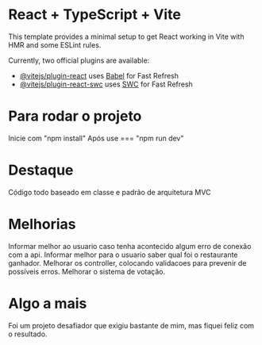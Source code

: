 # React + TypeScript + Vite

This template provides a minimal setup to get React working in Vite with HMR and some ESLint rules.

Currently, two official plugins are available:

- [@vitejs/plugin-react](https://github.com/vitejs/vite-plugin-react/blob/main/packages/plugin-react/README.md) uses [Babel](https://babeljs.io/) for Fast Refresh
- [@vitejs/plugin-react-swc](https://github.com/vitejs/vite-plugin-react-swc) uses [SWC](https://swc.rs/) for Fast Refresh

# Para rodar o projeto

Inicie com "npm install"
Após use === "npm run dev"

# Destaque

Código todo baseado em classe e padrão de arquitetura MVC

# Melhorias

Informar melhor ao usuario caso tenha acontecido algum erro de conexão com a api.
Informar melhor para o usuario saber qual foi o restaurante ganhador.
Melhorar os controller, colocando validacoes para prevenir de possíveis erros.
Melhorar o sistema de votação.

# Algo a mais

Foi um projeto desafiador que exigiu bastante de mim, mas fiquei feliz com o resultado.
